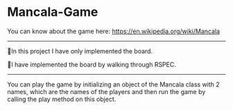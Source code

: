 # Mancala-Game

You can know about the game here: https://en.wikipedia.org/wiki/Mancala
_______________________________________________________________________

🔹In this project I have only implemented the board.

🔹I have implemented the board by walking through RSPEC.

_______________________________________________________________________

You can play the game by initializing an object of the Mancala class with 2 names, which are the names of the players
and then run the game by calling the play method on this object.

